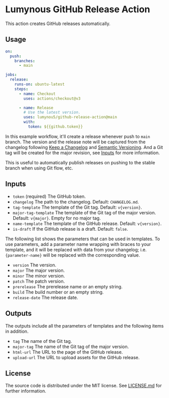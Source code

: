 # Lumynous GitHub Release Action
This action creates GitHub releases automatically.

## Usage

```yml
on:
  push:
    branches:
      - main

jobs:
  release:
    runs-on: ubuntu-latest
    steps:
      - name: Checkout
        uses: actions/checkout@v3

      - name: Release
        # Use the latest version.
        uses: lumynou5/github-release-action@main
        with:
          token: ${{github.token}}
```

In this example workflow, it'll create a release whenever push to `main` branch.
The version and the release note will be captured from the changelog following
[Keep a Changelog](https://keepachangelog.com/) and [Semantic Versioning](https://semver.org/).
And a Git tag will be created for the major revision, see [Inputs](#Inputs) for more information.

This is useful to automatically publish releases on pushing to the stable branch when using Git flow, etc.

## Inputs
- `token` (required)
  The GitHub token.
- `changelog`
  The path to the changelog. Default: `CHANGELOG.md`.
- `tag-template`
  The template of the Git tag. Default: `v{version}`.
- `major-tag-template`
  The template of the Git tag of the major version. Default: `v{major}`. Empty for no major tag.
- `name-template`
  The template of the GitHub release. Default: `v{version}`.
- `is-draft`
  If the GitHub release is a draft. Default: `false`.

The following list shows the parameters that can be used in templates.
To use parameters, add a parameter name wrapping with braces to your template,
and it will be replaced with data from your changelog;
i.e. `{parameter-name}` will be replaced with the corresponding value.
- `version`
  The version.
- `major`
  The major version.
- `minor`
  The minor version.
- `patch`
  The patch version.
- `prerelease`
  The prerelease name or an empty string.
- `build`
  The build number or an empty string.
- `release-date`
  The release date.

## Outputs
The outputs include all the parameters of templates and the following items in addition.
- `tag`
  The name of the Git tag.
- `major-tag`
  The name of the Git tag of the major version.
- `html-url`
  The URL to the page of the GitHub release.
- `upload-url`
  The URL to upload assets for the GitHub release.

## License
The source code is distributed under the MIT license.
See [LICENSE.md](LICENSE.md) for further information.

